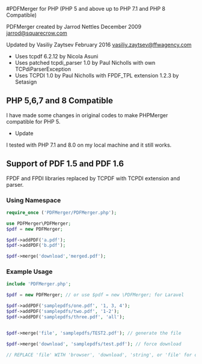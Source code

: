 #PDFMerger for PHP (PHP 5 and above up to PHP 7.1 and PHP 8 Compatible)

PDFMerger created by Jarrod Nettles December 2009 jarrod@squarecrow.com

Updated by Vasiliy Zaytsev February 2016 vasiliy.zaytsev@ffwagency.com

- Uses tcpdf 6.2.12 by Nicola Asuni
- Uses patched tcpdi_parser 1.0 by Paul Nicholls with own TCPdiParserException
- Uses TCPDI 1.0 by Paul Nicholls with FPDF_TPL extension 1.2.3 by Setasign

## PHP 5,6,7 and 8 Compatible

I have made some changes in original codes to make PHPMerger compatible for PHP 5. 

- Update

I tested with PHP 7.1 and 8.0 on my local machine and it still works.

## Support of PDF 1.5 and PDF 1.6

FPDF and FPDI libraries replaced by TCPDF with TCPDI extension and parser.

### Using Namespace

```php
require_once ('PDFMerger/PDFMerger.php');

use PDFMerger\PDFMerger;
$pdf = new PDFMerger;

$pdf->addPDF('a.pdf');
$pdf->addPDF('b.pdf');

$pdf->merge('download','merged.pdf');
```

### Example Usage
```php
include 'PDFMerger.php';

$pdf = new PDFMerger; // or use $pdf = new \PDFMerger; for Laravel

$pdf->addPDF('samplepdfs/one.pdf', '1, 3, 4');
$pdf->addPDF('samplepdfs/two.pdf', '1-2');
$pdf->addPDF('samplepdfs/three.pdf', 'all');


$pdf->merge('file', 'samplepdfs/TEST2.pdf'); // generate the file

$pdf->merge('download', 'samplepdfs/test.pdf'); // force download

// REPLACE 'file' WITH 'browser', 'download', 'string', or 'file' for output options
```
